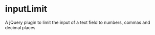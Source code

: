 # inputLimit
A jQuery plugin to limit the input of a text field to numbers, commas and decimal places

